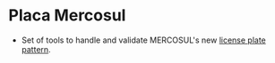 # Placa Mercosul

- Set of tools to handle and validate MERCOSUL's new [license plate pattern](http://www.denatran.gov.br/images/Resolucoes/Resolucao7412018.pdf).


